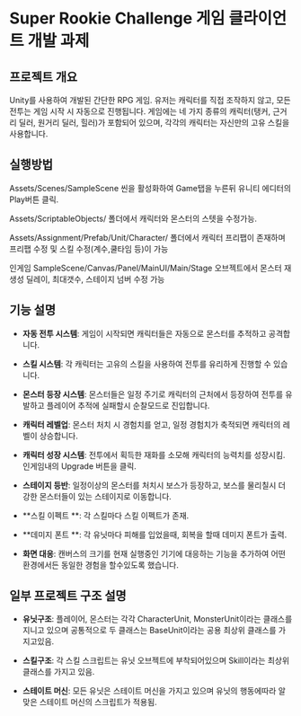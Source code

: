 # Super Rookie Challenge 게임 클라이언트 개발 과제

## 프로젝트 개요
Unity를 사용하여 개발된 간단한 RPG 게임. 유저는 캐릭터를 직접 조작하지 않고, 모든 전투는 게임 시작 시 자동으로 진행됩니다. 
게임에는 네 가지 종류의 캐릭터(탱커, 근거리 딜러, 원거리 딜러, 힐러)가 포함되어 있으며, 각각의 캐릭터는 자신만의 고유 스킬을 사용합니다.

## 실행방법
Assets/Scenes/SampleScene 씬을 활성화하여 Game탭을 누른뒤 유니티 에디터의 Play버튼 클릭.

Assets/ScriptableObjects/ 폴더에서 캐릭터와 몬스터의 스텟을 수정가능.

Assets/Assignment/Prefab/Unit/Character/ 폴더에서 캐릭터 프리팹이 존재하며 프리팹 수정 및 스킬 수정(계수,쿨타임 등)이 가능

인게임 SampleScene/Canvas/Panel/MainUI/Main/Stage 오브젝트에서 몬스터 재생성 딜레이, 최대갯수, 스테이지 넘버 수정 가능

## 기능 설명

- **자동 전투 시스템**: 게임이 시작되면 캐릭터들은 자동으로 몬스터를 추적하고 공격합니다.

- **스킬 시스템**: 각 캐릭터는 고유의 스킬을 사용하여 전투를 유리하게 진행할 수 있습니다.

- **몬스터 등장 시스템**: 몬스터들은 일정 주기로 캐릭터의 근처에서 등장하여 전투를 유발하고 플레이어 추적에 실패할시 순찰모드로 진입합니다.

- **캐릭터 레벨업**: 몬스터 처치 시 경험치를 얻고, 일정 경험치가 축적되면 캐릭터의 레벨이 상승합니다.

- **캐릭터 성장 시스템**: 전투에서 획득한 재화를 소모해 캐릭터의 능력치를 성장시킴. 인게임내의 Upgrade 버튼을 클릭.

- **스테이지 등반**: 일정이상의 몬스터를 처치시 보스가 등장하고, 보스를 물리칠시 더 강한 몬스터들이 있는 스테이지로 이동합니다.

- **스킬 이펙트 **: 각 스킬마다 스킬 이펙트가 존재.

- **데미지 폰트 **: 각 유닛마다 피해를 입었을때, 회복을 할때 데미지 폰트가 출력.

- **화면 대응**: 캔버스의 크기를 현재 실행중인 기기에 대응하는 기능을 추가하여 어떤 환경에서든 동일한 경험을 할수있도록 했습니다.

## 일부 프로젝트 구조 설명

- **유닛구조**: 플레이어, 몬스터는 각각 CharacterUnit, MonsterUnit이라는 클래스를 지니고 있으며 공통적으로 두 클래스는 BaseUnit이라는 공용 최상위 클래스를 가지고있음.

- **스킬구조**: 각 스킬 스크립트는 유닛 오브젝트에 부착되어있으며 Skill이라는 최상위 클래스를 가지고 있음.

- **스테이트 머신**: 모든 유닛은 스테이트 머신을 가지고 있으며 유닛의 행동에따라 알맞은 스테이트 머신의 스크립트가 적용됨.
